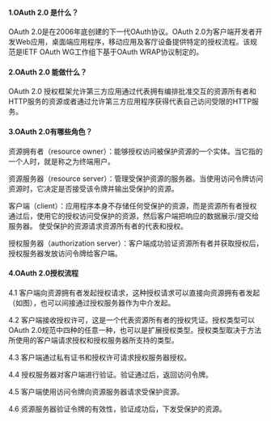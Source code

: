 #### 1.OAuth 2.0 是什么？

OAuth 2.0是在2006年底创建的下一代OAuth协议。OAuth 2.0为客户端开发者开发Web应用，桌面端应用程序，移动应用及客厅设备提供特定的授权流程。该规范是IETF OAuth WG工作组下基于OAuth WRAP协议制定的。

#### 2.OAuth 2.0 能做什么？

OAuth 2.0 授权框架允许第三方应用通过代表拥有编排批准交互的资源所有者和HTTP服务的资源或者通过允许第三方应用程序获得代表自己访问受限的HTTP服务。

#### 3.OAuth 2.0有哪些角色？

资源拥有者（resource owner）：能够授权访问被保护资源的一个实体。当它指的一个人时，就是称之为终端用户。

资源服务器（resource server）：管理受保护资源的服务器。当使用访问令牌访问资源时，它决定是否接受该令牌并输出受保护的资源。

客户端（client）：应用程序本身不存储任何受保护的资源，而是资源所有者授权通过后，使用它的授权访问受保护的资源，然后客户端把响应的数据展示/提交给服务器。 使受保护的资源请求资源所有者的代表和授权。

授权服务器（authorization server）：客户端成功验证资源所有者并获取授权后，授权服务器发放访问令牌给客户端。

#### 4.OAuth 2.0授权流程

4.1 客户端向资源拥有者发起授权请求，这种授权请求可以直接向资源拥有者发起（如图），也可以间接通过授权服务器作为中介发起。

4.2 客户端接收授权许可，这是一个代表资源所有者的授权凭证。授权类型可以OAuth 2.0规范中四种的任意一种，也可以是扩展授权类型。授权类型取决于方法所使用的客户端请求授权和授权服务器所支持的类型。

4.3 客户端通过私有证书和授权许可请求授权服务器授权。

4.4 授权服务器对客户端进行验证。验证通过后，返回访问令牌。

4.5 客户端使用访问令牌向资源服务器请求受保护资源。

4.6 资源服务器验证令牌的有效性，验证成功后，下发受保护的资源。

